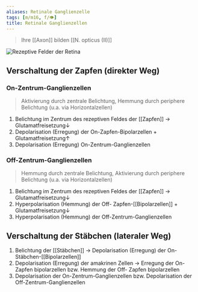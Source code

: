 ```yaml
---
aliases: Retinale Ganglienzelle
tags: [m/m16, f/👁️]
title: Retinale Ganglienzellen
---
```

> Ihre [[Axon]] bilden [[N. opticus (II)]]

![Rezeptive Felder der Retina](https://media-de.amboss.com/media/thumbs/big_5bfbd2872b79f.jpg)
## Verschaltung der Zapfen (direkter Weg)
### On-Zentrum-Ganglienzellen
> Aktivierung durch zentrale Belichtung, Hemmung durch periphere Belichtung (u.a. via Horizontalzellen)
1. Belichtung im Zentrum des rezeptiven Feldes der [[Zapfen]] → Glutamatfreisetzung↓
2. Depolarisation (Erregung) der On-Zapfen-Bipolarzellen + Glutamatfreisetzung↑
3. Depolarisation (Erregung) On-Zentrum-Ganglienzellen
### Off-Zentrum-Ganglienzellen
> Hemmung durch zentrale Belichtung, Aktivierung durch periphere Belichtung (u.a. via Horizontalzellen)
1. Belichtung im Zentrum des rezeptiven Feldes der [[Zapfen]] → Glutamatfreisetzung↓
2. Hyperpolarisation (Hemmung) der Off- Zapfen-[[Bipolarzellen]] + Glutamatfreisetzung↓
3. Hyperpolarisation (Hemmung) der Off-Zentrum-Ganglienzellen
## Verschaltung der Stäbchen (lateraler Weg)
1. Belichtung der [[Stäbchen]] → Depolarisation (Erregung) der On- Stäbchen-[[Bipolarzellen]]
2. Depolarisation (Erregung) der amakrinen Zellen → Erregung der On- Zapfen bipolarzellen bzw. Hemmung der Off- Zapfen bipolarzellen
3. Depolarisation der On-Zentrum-Ganglienzellen bzw. Depolarisation der Off-Zentrum-Ganglienzellen